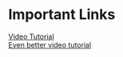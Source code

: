 # Important Links

[Video Tutorial](https://www.youtube.com/watch?v=MT-GJQIY3EU)  
[Even better video tutorial](https://www.youtube.com/watch?v=YGqCZjdgJJk&t=1503s)
